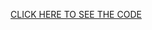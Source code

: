 [CLICK HERE TO SEE THE CODE](https://nbviewer.jupyter.org/github/Fluid-Dynamics-Of-Energy-Systems-Team/MTHS/tree/master/higherOrder/higherOrder.ipynb)


